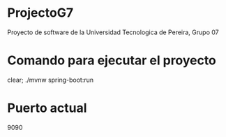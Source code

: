# ProjectoG7
Proyecto de software de la Universidad Tecnologica de Pereira, Grupo 07

# Comando para ejecutar el proyecto
clear; ./mvnw spring-boot:run

# Puerto actual
9090